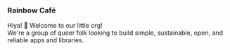 ### Rainbow Café

Hiya! :wave: Welcome to our little org! <br/>
We're a group of queer folk looking to build simple, sustainable, open, and reliable apps and libraries.
